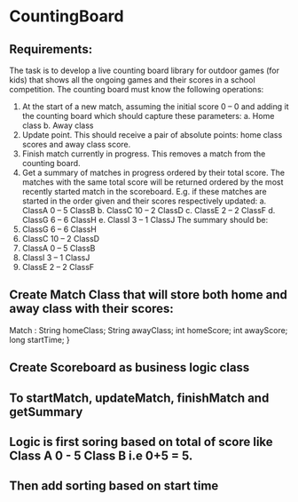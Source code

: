 # CountingBoard
## Requirements:
The task is to develop a live counting board library for outdoor games (for kids) that shows all the ongoing games and
their scores in a school competition. The counting board must know the following operations:
1. At the start of a new match, assuming the initial score 0 – 0 and adding it the counting board which should capture
   these parameters:
   a. Home class
   b. Away class
2. Update point. This should receive a pair of absolute points: home class scores and away class score.
3. Finish match currently in progress. This removes a match from the counting board.
4. Get a summary of matches in progress ordered by their total score. The matches with the same total score will be
   returned ordered by the most recently started match in the scoreboard.
   E.g. if these matches are started in the order given and their scores respectively updated:
   a. ClassA 0 – 5 ClassB
   b. ClassC 10 – 2 ClassD
   c. ClassE 2 – 2 ClassF
   d. ClassG 6 – 6 ClassH
   e. ClassI 3 – 1 ClassJ
   The summary should be:
1. ClassG 6 – 6 ClassH
2. ClassC 10 – 2 ClassD
3. ClassA 0 – 5 ClassB
4. ClassI 3 – 1 ClassJ
5. ClassE 2 – 2 ClassF

## Create Match Class that will store both home and away class with their scores:
Match : 
String homeClass;
String awayClass;
int homeScore;
int awayScore;
long startTime;
}

## Create Scoreboard as business logic class 
## To startMatch, updateMatch, finishMatch and getSummary

## Logic is first soring based on total of score like Class A 0 - 5 Class B i.e 0+5 = 5.

## Then add sorting based on start time 